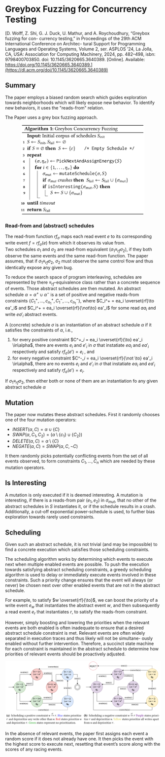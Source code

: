 # Greybox Fuzzing for Concurrency Testing

[D. Wolff, Z. Shi, G. J. Duck, U. Mathur, and A. Roychoudhury, “Greybox fuzzing for con-
currency testing,” in Proceedings of the 29th ACM International Conference on Architec-
tural Support for Programming Languages and Operating Systems, Volume 2, ser. ASPLOS
’24, La Jolla, CA, USA: Association for Computing Machinery, 2024, pp. 482–498, isbn:
9798400703850. doi: 10.1145/3620665.3640389. [Online]. Available: https://doi.org/10.1145/3620665.3640389.](https://dl.acm.org/doi/10.1145/3620665.3640389)

## Summary
The paper employs a biased random search which guides exploration towards neighborhoods which will likely expose new behavior. To
identify new behaviors, it uses the "reads-from" relation.

The Paper uses a grey box fuzzing approach.

<center><img src="../../../img/relatedWorksGreyboxFuzzingAlgo.png" alt="Greybox Fuzzing" width="400px" height=auto></center>


### Read-from and (abstract) schedules

The read-from function $rf_\sigma$ maps each read event $e$ to its corresponding write event $f = rf_\sigma(e)$ from which it observes its value from.\
Two schedules $\sigma_1$ and $\sigma_2$ are read-from equivalent ($\sigma_1 \equiv_{rf} \sigma_2$), if they both observe the same events and the same read-from function. The paper assumes, that if $\sigma_1 \equiv_{rf} \sigma_2$, $\sigma_2$ must observe the same control flow and thus identically expose any given bug.

To reduce the search space of program interleaving, schedules are represented by there $\equiv_{rf}$-equivalence class rather than a concrete sequence of events. Those abstract schedules are then mutated. An abstract schedule $\alpha = \alpha^+ \cup \alpha^-$ is a set of positive and negative reads-from constraints $\{C_1^+,...,c_{n_1}^+, C_1^-,...,c_{n_1}^-\}$, where $C_i^+ = ea_i \overset{rf}\to ea'_i$ and $C_i^+ = ea_i \overset{rf}{\not\to} ea'_i$ for some read $aa_i$ and write $ea'_i$ abstract events.

A (concrete) schedule $\sigma$ is an instantiation of an abstract schedule $\alpha$ if it satisfies the constraints of $\alpha$, i.e.,
1. for every positive constraint $C^+_𝑖 = ea_i \overset{rf}{\to} ea'_i \in\alpha$, there are events $e_i$ and $e'_i$ in $\sigma$ that instatiate $ea_i$ and $ea'_i$ respectively and satisfy $rf_\sigma(e') = e_i$ , and
2. for every negative constraint $C^-_𝑖 = ea_i \overset{rf}{\not \to} ea'_i \in\alpha$, there are no events $e_i$ and $e'_i$ in $\sigma$ that instatiate $ea_i$ and $ea'_i$ respectively and satisfy $rf_\sigma(e') = e_i$.

If $\sigma_1 \equiv_{rf} \sigma_2$, then either both or none of them are an instantiation fo any given abstract schedule $\alpha$


## Mutation

The paper now mutates these abstract schedules. First it randomly chooses one of the four mutation operators:

- $INSERT(\alpha, C) = \alpha \cup \{C\}$
- $SWAP(\alpha, C_1, C_2) = (\alpha \setminus \{c_1\} \cup \{C_2\})$
- $DELETE(\alpha, C) = \alpha \setminus \{C\}$
- $NEGATE(\alpha, C) = SWAP(\alpha, C, \lnot C)$

It them randomly picks potentially conflicting events from the set of all events observed, to form constraints $C_1,...,C_n$ which are needed by these mutation operators.

## Is Interesting
A mutation is only executed if it is deemed interesting. A mutation is interesting, if there is a reads-from pair $(e_1, e_2)$ in $\sigma_{mut}$, that no other of the abstract schedules in $S$ instantiates it, or if the schedule results in a crash. Additionally, a cut-off exponential power-schedule is used, to further bias exploration towards rarely used constraints.

## Scheduling

Given such an abstract schedule, it is not trivial (and may be impossible) to find a concrete execution which satisfies
those scheduling constraints.

The scheduling algorithm works by determining which events
to execute next when multiple enabled events are possible.
To push the execution towards satisfying abstract scheduling constraints, a greedy scheduling algorithm is used to
delay or immediately execute events involved in these constraints. Such a priority change ensures that the event will
always (or never) be chosen next over other enabled events
that are not in the abstract schedule.

For example, to satisfy $w \overset{rf}{\to}$, we can boost the priority of a write event $e_w$ that instantiates the abstract event $w$, and then subsequently a read event $e_r$ that instantiates $r$, to satisfy the reads-from constraint.

However, simply boosting and lowering the priorities when the relevant events are both enabled is often
inadequate to ensure that a desired abstract schedule constraint is met. Relevant events are often widely separated
in execution traces and thus likely will not be simultane-
ously enabled without further intervention. Therefore, a
succinct state machine for each constraint is maintained in the
abstract schedule to determine how priorities of relevant
events should be proactively adjusted.

<center><img src="../../../img/relatedWorksGreyboxFuzzingState.png" alt="State machines" width="900px" height=auto></center>

In the absence of relevant events, the paper first assigns each event a random score if it does not already have one. It then picks the event with the highest score to execute next, resetting that event’s score along with the scores of any racing events.